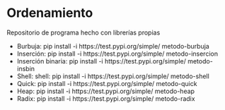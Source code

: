 # Ordenamiento
Repositorio de programa hecho con librerías propias
<ul>
  <li>Burbuja: pip install -i https://test.pypi.org/simple/ metodo-burbuja</li>
  <li>Inserción: pip install -i https://test.pypi.org/simple/ metodo-insercion</li>
  <li>Inserción binaria: pip install -i https://test.pypi.org/simple/ metodo-insbin</li>
  <li>Shell: shell: pip install -i https://test.pypi.org/simple/ metodo-shell</li>
  <li>Quick: pip install -i https://test.pypi.org/simple/ metodo-quick</li>
  <li>Heap: pip install -i https://test.pypi.org/simple/ metodo-heap</li>
  <li>Radix: pip install -i https://test.pypi.org/simple/ metodo-radix</li>
</ul>
